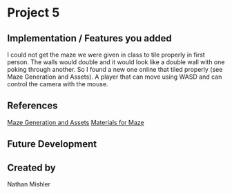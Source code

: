 # Project 5
## Implementation / Features you added
I could not get the maze we were given in class to tile properly in first person. The walls would double and it would look like a double wall with one poking through another. So I found a new one online that tiled properly (see Maze Generation and Assets).
A player that can move using WASD and can control the camera with the mouse.
## References
[Maze Generation and Assets](https://assetstore.unity.com/packages/tools/modeling/maze-generator-38689)
[Materials for Maze](https://assetstore.unity.com/packages/2d/textures-materials/free-stylized-pbr-textures-pack-111778)
## Future Development

## Created by
Nathan Mishler
